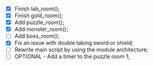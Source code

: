 - [X] Finish lab_room();
- [X] Finish gold_room();
- [X] Add puzzle_room();
- [X] Add monster_room();
- [ ] Add boss_room();
- [X] Fix an issue with double taking sword or shield;
- [ ] Rewrite main script by using the module architecture;
- [ ] OPTIONAL - Add a timer to the puzzle room 1;
